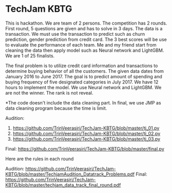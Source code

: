# TechJam KBTG
This is hackathon. We are team of 2 persons. The competition has 2 rounds. First round, 5 questions are given and has to solve in 3 days. The data is a transaction. We must use the transaction to predict such as churn prediction, gender prediction from credit card. The 3 best scores will be use to evaluate the performance of each team. Me and my friend start from cleaning the data then apply model such as Neural network and LightGBM. We are 1 of 25 finalists.

The final problem is to utilize credit card information and transactions to determine buying behavior of all the customers. The given data dates from January 2016 to June 2017. The goal is to predict amount of spending and buying frequency of five designated categories in July 2017. We have 12 hours to implement the model. We use Neural network and LightGBM. We are not the winner. The rank is not reveal.

*The code doesn't include the data cleaning part. In final, we use JMP as data cleaning program because the time is limit.

Audition:
1. https://github.com/TrinVeerasiri/TechJam-KBTG/blob/master/tj_01.py
2. https://github.com/TrinVeerasiri/TechJam-KBTG/blob/master/tj_02.py
3. https://github.com/TrinVeerasiri/TechJam-KBTG/blob/master/tj_03.py

Final:
https://github.com/TrinVeerasiri/TechJam-KBTG/blob/master/final.py

Here are the rules in each round

Audition:
https://github.com/TrinVeerasiri/TechJam-KBTG/blob/master/TechjamAudition_Datatrack_Problems.pdf
Final:
https://github.com/TrinVeerasiri/TechJam-KBTG/blob/master/techjam_data_track_final_round.pdf
